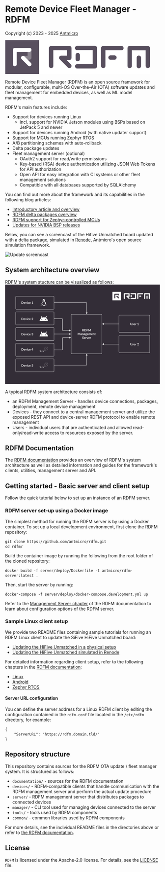 # Remote Device Fleet Manager - RDFM

Copyright (c) 2023 - 2025 [Antmicro](https://www.antmicro.com)

![Remote Device Fleet Manager logo](./images/rdfm-logo.png) 

Remote Device Fleet Manager (RDFM) is an open source framework for modular, configurable, multi-OS Over-the-Air (OTA) software updates and fleet management for embedded devices, as well as ML model management.

RDFM's main features include:

* Support for devices running Linux
    * incl. support for NVIDIA Jetson modules using BSPs based on JetPack 5 and newer
* Support for devices running Android (with native updater support)
* Support for MCUs running Zephyr RTOS
* A/B partitioning schemes with auto-rollback
* Delta package updates
* Fleet management server (optional)
    * OAuth2 support for read/write permissions
    * Key-based (RSA) device authentication utilizing JSON Web Tokens for API authorization
    * Open API for easy integration with CI systems or other fleet management solutions
    * Compatible with all databases supported by SQLAlchemy

You can find out more about the framework and its capabilities in the following blog articles:
* [Introductory article and overview](https://antmicro.com/blog/2023/11/modular-configurable-multi-os-device-fleet-management-with-rdfm/)
* [RDFM delta packages overview](https://antmicro.com/blog/2024/05/efficient-ota-updates-with-rdfm-and-delta-packages/)
* [RDFM support for Zephyr-controlled MCUs](https://antmicro.com/blog/2024/07/ota-updates-for-zephyr-with-rdfm/)
* [Updates for NVIDIA BSP releases](https://antmicro.com/blog/2024/07/over-the-air-updates-using-rdfm-for-nvidia-bsps/)

Below, you can see a screencast of the Hifive Unmatched board updated with a delta package, simulated in [Renode](https://github.com/renode/renode), Antmicro's open source simulation framework.

![Update screencast](./images/delta-rdfm-cast.gif)

## System architecture overview

RDFM's system stucture can be visualized as follows:
![System Architecture](./images/rdfm-architecture-diagram.svg)

A typical RDFM system architecture consists of:
* an RDFM Management Server - handles device connections, packages, deployment, remote device management
* Devices - they connect to a central management server and utilize the exposed REST API and device-server RDFM protocol to enable remote management
* Users - individual users that are authenticated and allowed read-only/read-write access to resources exposed by the server.

## RDFM Documentation

The [RDFM documentation](https://antmicro.github.io/rdfm) provides an overview of RDFM's system architecture as well as detailed information and guides for the framework's clients, utilities, management server and API.

## Getting started - Basic server and client setup

Follow the quick tutorial below to set up an instance of an RDFM server.

### RDFM server set-up using a Docker image

The simplest method for running the RDFM server is by using a Docker container.
To set up a local development environment, first clone the RDFM repository:

```
git clone https://github.com/antmicro/rdfm.git
cd rdfm/
```

Build the container image by running the following from the root folder of the cloned repository:

```
docker build -f server/deploy/Dockerfile -t antmicro/rdfm-server:latest .
```

Then, start the server by running:

```
docker-compose -f server/deploy/docker-compose.development.yml up
```
Refer to the [Management Server chapter](https://antmicro.github.io/rdfm/rdfm_mgmt_server.html) of the RDFM documentation to learn about configuration options of the RDFM server.

### Sample Linux client setup

We provide two README files containing sample tutorials for running an RDFM Linux client to update the SiFive HiFive Unmatched board:

* [Updating the HiFive Unmatched in a physical setup](https://github.com/antmicro/meta-antmicro/blob/master/system-releases/rdfm-unmatched-demo/README.md)
* [Updating the HiFive Unmatched simulated in Renode](https://github.com/antmicro/meta-antmicro/tree/master/system-releases/rdfm-unmatched-demo/renode)

For detailed information regarding client setup, refer to the following chapters in the [RDFM documentation](https://antmicro.github.io/rdfm):

* [Linux](https://antmicro.github.io/rdfm/rdfm_linux_device_client.html)
* [Android](https://antmicro.github.io/rdfm/rdfm_android_device_client.html)
* [Zephyr RTOS](https://antmicro.github.io/rdfm/rdfm_mcumgr_device_client.html)

#### Server URL configuration

You can define the server address for a Linux RDFM client by editing the configuration contained in the `rdfm.conf` file located in the `/etc/rdfm` directory, for example:

```
{
    "ServerURL": "https://rdfm.domain.tld/"
}
```

## Repository structure

This repository contains sources for the RDFM OTA update / fleet manager system.
It is structured as follows:

* `documentation/` - sources for the RDFM documentation
* `devices/` - RDFM-compatible clients that handle communication with the RDFM management server and perform the actual update procedure
* `server/` - RDFM management server that distributes packages to connected devices
* `manager/` - CLI tool used for managing devices connected to the server
* `tools/` - tools used by RDFM components
* `common/` - common libraries used by RDFM components

For more details, see the individual README files in the directories above or refer to [the RDFM documentation](https://antmicro.github.io/rdfm).

## License

`RDFM` is licensed under the Apache-2.0 license. For details, see the [LICENSE](LICENSE) file.
